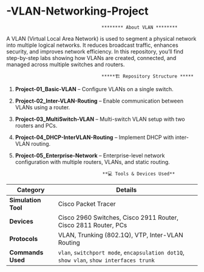 # -VLAN-Networking-Project

                                       ******** About VLAN ********
A VLAN (Virtual Local Area Network) is used to segment a physical network into multiple logical networks.
It reduces broadcast traffic, enhances security, and improves network efficiency.
In this repository, you’ll find step-by-step labs showing how VLANs are created, connected, and managed across multiple switches and routers.

                                       *****🏗️ Repository Structure *****
                                       

1. **Project-01_Basic-VLAN** – Configure VLANs on a single switch.  
2. **Project-02_Inter-VLAN-Routing** – Enable communication between VLANs using a router.  
3. **Project-03_MultiSwitch-VLAN** – Multi-switch VLAN setup with two routers and PCs.  
4. **Project-04_DHCP-InterVLAN-Routing** – Implement DHCP with inter-VLAN routing.  
5. **Project-05_Enterprise-Network** – Enterprise-level network configuration with multiple routers, VLANs, and static routing.


                                       **💻 Tools & Devices Used**
| Category            | Details                                                                                |
| ------------------- | -------------------------------------------------------------------------------------- |
| **Simulation Tool** | Cisco Packet Tracer                                                                    | 
| **Devices**         | Cisco 2960 Switches, Cisco 2911 Router, Cisco 2811 Router, PCs                                            |
| **Protocols**       | VLAN, Trunking (802.1Q), VTP, Inter-VLAN Routing                                       |
| **Commands Used**   | `vlan`, `switchport mode`, `encapsulation dot1Q`, `show vlan`, `show interfaces trunk` |
